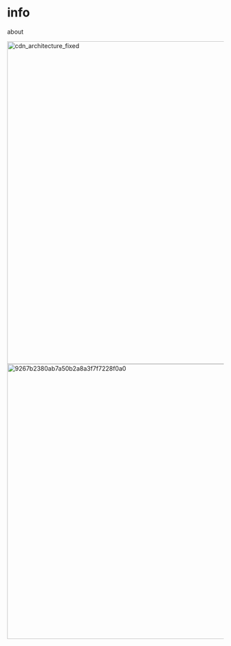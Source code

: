 # info
about

<img width="592" height="752" alt="cdn_architecture_fixed" src="https://github.com/user-attachments/assets/59617871-6681-40d1-9f65-f49cb37fc8c2" />



<img width="880" height="641" alt="9267b2380ab7a50b2a8a3f7f7228f0a0" src="https://github.com/user-attachments/assets/2cfe1748-d56b-41c5-b2fd-0bd11ed61635" />
